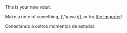 This is your new *vault*.

Make a note of something, [[1passo]], or try [the Importer](https://help.obsidian.md/Plugins/Importer)!

Conectando a outros momentos de estudos 